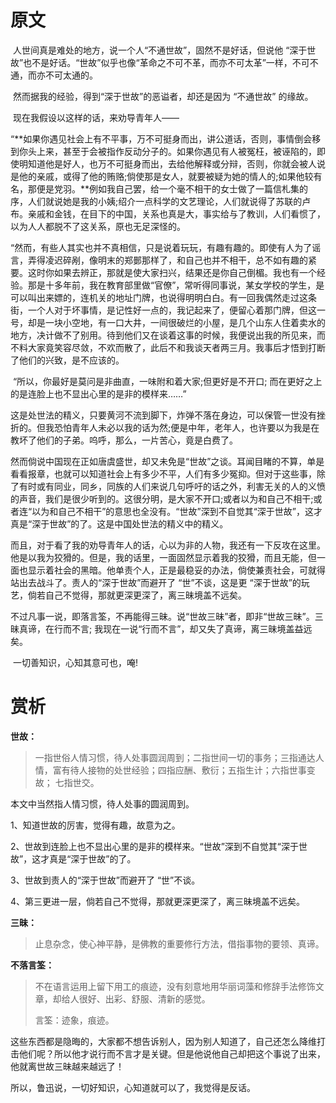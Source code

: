 # 原文		

​		人世间真是难处的地方，说一个人“不通世故”，固然不是好话，但说他 “深于世故”也不是好话。“世故”似乎也像“革命之不可不革，而亦不可太革”一样，不可不通，而亦不可太通的。

​		然而据我的经验，得到“深于世故”的恶谥者，却还是因为 “不通世故” 的缘故。

​		现在我假设以这样的话，来劝导青年人——

​		“**如果你遇见社会上有不平事，万不可挺身而出，讲公道话，否则，事情倒会移到你头上来，甚至于会被指作反动分子的。如果你遇见有人被冤枉，被诬陷的，即使明知道他是好人，也万不可挺身而出，去给他解释或分辩，否则，你就会被人说是他的亲戚，或得了他的贿赂;倘使那是女人，就要被疑为她的情人的;如果他较有名，那便是党羽。**例如我自己罢，给一个毫不相干的女士做了一篇信札集的序，人们就说她是我的小姨;绍介一点科学的文艺理论，人们就说得了苏联的卢布。亲戚和金钱，在目下的中国，关系也真是大，事实给与了教训，人们看惯了，以为人人都脱不了这关系，原也无足深怪的。

​		“然而，有些人其实也并不真相信，只是说着玩玩，有趣有趣的。即使有人为了谣言，弄得凌迟碎剐，像明末的郑鄤那样了，和自己也并不相干，总不如有趣的紧要。这时你如果去辨正，那就是使大家扫兴，结果还是你自己倒楣。我也有一个经验。那是十多年前，我在教育部里做“官僚”，常听得同事说，某女学校的学生，是可以叫出来嫖的，连机关的地址门牌，也说得明明白白。有一回我偶然走过这条街，一个人对于坏事情，是记性好一点的，我记起来了，便留心着那门牌，但这一号，却是一块小空地，有一口大井，一间很破烂的小屋，是几个山东人住着卖水的地方，决计做不了别用。待到他们又在谈着这事的时候，我便说出我的所见来，而不料大家竟笑容尽敛，不欢而散了，此后不和我谈天者两三月。我事后才悟到打断了他们的兴致，是不应该的。

​		“所以，你最好是莫问是非曲直，一味附和着大家;但更好是不开口; 而在更好之上的是连脸上也不显出心里的是非的模样来……”

​		这是处世法的精义，只要黄河不流到脚下，炸弹不落在身边，可以保管一世没有挫折的。但我恐怕青年人未必以我的话为然;便是中年，老年人，也许要以为我是在教坏了他们的子弟。呜呼，那么，一片苦心，竟是白费了。

​		然而倘说中国现在正如唐虞盛世，却又未免是“世故”之谈。耳闻目睹的不算，单是看看报章，也就可以知道社会上有多少不平，人们有多少冤抑。但对于这些事，除了有时或有同业，同乡，同族的人们来说几句呼吁的话之外，利害无关的人的义愤的声音，我们是很少听到的。这很分明，是大家不开口;或者以为和自己不相干;或者连“以为和自己不相干”的意思也全没有。“世故”深到不自觉其“深于世故”，这才真是“深于世故”的了。这是中国处世法的精义中的精义。

​		而且，对于看了我的劝导青年人的话，心以为非的人物，我还有一下反攻在这里。他是以我为狡猾的。但是，我的话里，一面固然显示着我的狡猾，而且无能，但一面也显示着社会的黑暗。他单责个人，正是最稳妥的办法，倘使兼责社会，可就得站出去战斗了。责人的“深于世故”而避开了 “世”不谈，这是更 “深于世故”的玩艺，倘若自己不觉得，那就更深更深了，离三昧境盖不远矣。

​		不过凡事一说，即落言筌，不再能得三昧。说“世故三昧”者，即非“世故三昧”。三昧真谛，在行而不言; 我现在一说“行而不言”，却又失了真谛，离三昧境盖益远矣。

​		一切善知识，心知其意可也，唵!



# 赏析

**世故：**

>  一指世俗人情习惯，待人处事圆润周到；二指世间一切的事务；三指通达人情，富有待人接物的处世经验；四指应酬、敷衍；五指生计；六指世事变故； 七指世交。 

本文中当然指人情习惯，待人处事的圆润周到。



1、知道世故的厉害，觉得有趣，故意为之。

2、世故到连脸上也不显出心里的是非的模样来。“世故”深到不自觉其“深于世故”，这才真是“深于世故”的了。

3、世故到责人的“深于世故”而避开了 “世”不谈。

4、第三更进一层，倘若自己不觉得，那就更深更深了，离三昧境盖不远矣。



**三昧：**

>  止息杂念，使心神平静，是佛教的重要修行方法，借指事物的要领、真谛。 



**不落言筌：**

>  不在语言运用上留下用工的痕迹，没有刻意地用华丽词藻和修辞手法修饰文章，却给人很好、出彩、舒服、清新的感觉。 
>
> 言筌：迹象，痕迹。



 这些东西都是隐晦的，大家都不想告诉别人，因为别人知道了，自己还怎么降维打击他们呢？所以他才说行而不言才是关键。但是他说他自己却把这个事说了出来，他就离世故三昧越来越远了！ 

所以，鲁迅说，一切好知识，心知道就可以了，我觉得是反话。



